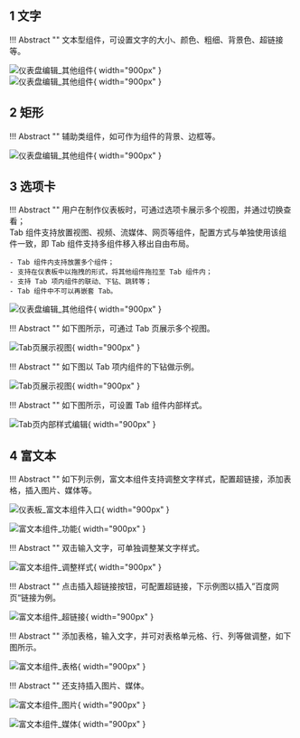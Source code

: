 ## 1 文字

!!! Abstract ""
	文本型组件，可设置文字的大小、颜色、粗细、背景色、超链接等。

![仪表盘编辑_其他组件](../../img/dashboard_generation/文字组件.png){ width="900px" }  
![仪表盘编辑_其他组件](../../img/dashboard_generation/文字组件显示效果.png){ width="900px" }
## 2 矩形

!!! Abstract ""
	辅助类组件，如可作为组件的背景、边框等。

![仪表盘编辑_其他组件](../../img/dashboard_generation/矩形框.png){ width="900px" }

## 3 选项卡

!!! Abstract ""
	用户在制作仪表板时，可通过选项卡展示多个视图，并通过切换查看；  
	Tab 组件支持放置视图、视频、流媒体、网页等组件，配置方式与单独使用该组件一致，即 Tab 组件支持多组件移入移出自由布局。

	- Tab 组件内支持放置多个组件；
	- 支持在仪表板中以拖拽的形式，将其他组件拖拉至 Tab 组件内；
	- 支持 Tab 项内组件的联动、下钻、跳转等；
	- Tab 组件中不可以再嵌套 Tab。

![仪表盘编辑_其他组件](../../img/dashboard_generation/tab选项.png){ width="900px" }

!!! Abstract ""
	如下图所示，可通过 Tab 页展示多个视图。

![Tab页展示视图](../../img/dashboard_generation/Tab页展示视图.png){ width="900px" }

!!! Abstract ""
	如下图以 Tab 项内组件的下钻做示例。

![Tab页展示视图](../../img/dashboard_generation/Tab页视图下钻.png){ width="900px" }

!!! Abstract ""
	如下图所示，可设置 Tab 组件内部样式。

![Tab页内部样式编辑](../../img/dashboard_generation/Tab页内部样式编辑.png){ width="900px" }

## 4 富文本

!!! Abstract ""
	如下列示例，富文本组件支持调整文字样式，配置超链接，添加表格，插入图片、媒体等。

![仪表板_富文本组件入口](../../img/dashboard_generation/仪表板_富文本组件入口.png){ width="900px" }

![富文本组件_功能](../../img/dashboard_generation/富文本组件_功能.png){ width="900px" }

!!! Abstract ""
	双击输入文字，可单独调整某文字样式。

![富文本组件_调整样式](../../img/dashboard_generation/富文本组件_调整样式.png){ width="900px" }

!!! Abstract ""
	点击插入超链接按钮，可配置超链接，下示例图以插入”百度网页“链接为例。

![富文本组件_超链接](../../img/dashboard_generation/富文本组件_超链接.png){ width="900px" }

!!! Abstract ""
	添加表格，输入文字，并可对表格单元格、行、列等做调整，如下图所示。

![富文本组件_表格](../../img/dashboard_generation/富文本组件_表格.png){ width="900px" }

!!! Abstract ""
	还支持插入图片、媒体。

![富文本组件_图片](../../img/dashboard_generation/富文本组件_图片.png){ width="900px" }

![富文本组件_媒体](../../img/dashboard_generation/富文本组件_媒体.png){ width="900px" }